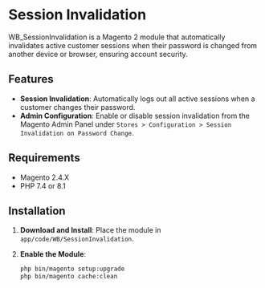 # Session Invalidation

WB_SessionInvalidation is a Magento 2 module that automatically invalidates active customer sessions when their password is changed from another device or browser, ensuring account security.

## Features

- **Session Invalidation**: Automatically logs out all active sessions when a customer changes their password.
- **Admin Configuration**: Enable or disable session invalidation from the Magento Admin Panel under `Stores > Configuration > Session Invalidation on Password Change`.

## Requirements

- Magento 2.4.X
- PHP 7.4 or 8.1

## Installation

1. **Download and Install**:
   Place the module in `app/code/WB/SessionInvalidation`.

2. **Enable the Module**:
   ```bash
   php bin/magento setup:upgrade
   php bin/magento cache:clean
